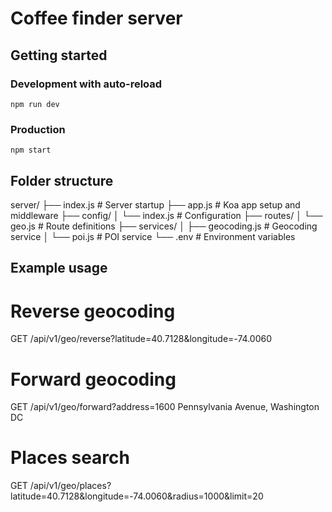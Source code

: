 # Coffee finder server

## Getting started

### Development with auto-reload
`npm run dev`

### Production
`npm start`

## Folder structure

server/
├── index.js          # Server startup
├── app.js            # Koa app setup and middleware
├── config/
│   └── index.js      # Configuration
├── routes/
│   └── geo.js        # Route definitions
├── services/
│   ├── geocoding.js  # Geocoding service
│   └── poi.js        # POI service
└── .env              # Environment variables

## Example usage

# Reverse geocoding
GET /api/v1/geo/reverse?latitude=40.7128&longitude=-74.0060

# Forward geocoding
GET /api/v1/geo/forward?address=1600 Pennsylvania Avenue, Washington DC

# Places search
GET /api/v1/geo/places?latitude=40.7128&longitude=-74.0060&radius=1000&limit=20